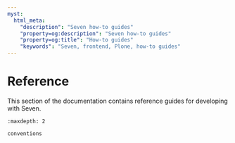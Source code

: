 ```yaml
---
myst:
  html_meta:
    "description": "Seven how-to guides"
    "property=og:description": "Seven how-to guides"
    "property=og:title": "How-to guides"
    "keywords": "Seven, frontend, Plone, how-to guides"
---
```


# Reference

This section of the documentation contains reference guides for developing with Seven.

```{toctree}
:maxdepth: 2

conventions
```
